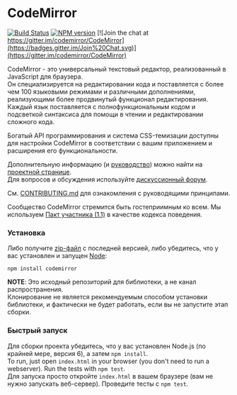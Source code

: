 # CodeMirror

[![Build Status](https://travis-ci.org/codemirror/CodeMirror.svg)](https://travis-ci.org/codemirror/CodeMirror)
[![NPM version](https://img.shields.io/npm/v/codemirror.svg)](https://www.npmjs.org/package/codemirror)
[![Join the chat at https://gitter.im/codemirror/CodeMirror](https://badges.gitter.im/Join%20Chat.svg)](https://gitter.im/codemirror/CodeMirror)  

CodeMirror - это универсальный текстовый редактор, реализованный в JavaScript для браузера.  
Он специализируется на редактировании кода и поставляется с более чем 100 языковыми режимами и различными дополнениями, 
реализующими более продвинутый функционал редактирования.  
Каждый язык поставляется с полнофункциональным кодом и подсветкой синтаксиса для помощи в чтении и редактировании сложного кода.

Богатый API программирования и система CSS-темизации доступны для настройки CodeMirror в соответствии с вашим приложением и расширения его функциональности.

Дополнительную информацию (и [руководство](https://codemirror.net/doc/manual.html)) можно найти на [проектной странице](https://codemirror.net).  
Для вопросов и обсуждения используйте [дискуссионный форум](https://discuss.codemirror.net/).

См. [CONTRIBUTING.md](https://github.com/codemirror/CodeMirror/blob/master/CONTRIBUTING.md) для ознакомления с руководящими принципами.

Сообщество CodeMirror стремится быть гостеприимным ко всем. 
Мы используем [Пакт участника (1.1)](http://contributor-covenant.org/version/1/1/0/) в качестве кодекса поведения.

### Установка

Либо получите [zip-файл](https://codemirror.net/codemirror.zip) с последней версией, либо убедитесь, что у вас установлен и запущен [Node](https://nodejs.org/):

    npm install codemirror

**NOTE**: Это исходный репозиторий для библиотеки, а не канал распространения.  
Клонирование не является рекомендуемым способом установки библиотеки, и фактически не будет работать, если вы не запустите этап сборки.

### Быстрый запуск

Для сборки проекта убедитесь, что у вас установлен Node.js (по крайней мере, версия 6), а затем `npm install`.  
To run, just open `index.html` in your browser (you don't need to run a webserver). Run the tests with `npm test`.  
Для запуска просто откройте `index.html` в вашем браузере (вам не нужно запускать веб-сервер). Проведите тесты с `npm test`.

